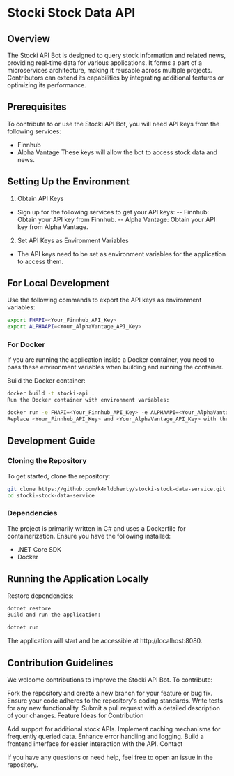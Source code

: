 # Stocki Stock Data API

## Overview

The Stocki API Bot is designed to query stock information and related news, providing real-time data for various applications. It forms a part of a microservices architecture, making it reusable across multiple projects. Contributors can extend its capabilities by integrating additional features or optimizing its performance.

## Prerequisites

To contribute to or use the Stocki API Bot, you will need API keys from the following services:

- Finnhub
- Alpha Vantage
These keys will allow the bot to access stock data and news.

## Setting Up the Environment

1. Obtain API Keys

- Sign up for the following services to get your API keys:
-- Finnhub: Obtain your API key from Finnhub.
-- Alpha Vantage: Obtain your API key from Alpha Vantage.

2. Set API Keys as Environment Variables

- The API keys need to be set as environment variables for the application to access them.

## For Local Development

Use the following commands to export the API keys as environment variables:

```bash
export FHAPI=<Your_Finnhub_API_Key>
export ALPHAAPI=<Your_AlphaVantage_API_Key>
```

### For Docker

If you are running the application inside a Docker container, you need to pass these environment variables when building and running the container.

Build the Docker container:

``` bash
docker build -t stocki-api .
Run the Docker container with environment variables:
```

``` bash
docker run -e FHAPI=<Your_Finnhub_API_Key> -e ALPHAAPI=<Your_AlphaVantage_API_Key> -p 8080:8080 stocki-api
Replace <Your_Finnhub_API_Key> and <Your_AlphaVantage_API_Key> with the actual keys you obtained.
```

## Development Guide

### Cloning the Repository

To get started, clone the repository:

``` bash
git clone https://github.com/k4rldoherty/stocki-stock-data-service.git
cd stocki-stock-data-service
```
### Dependencies

The project is primarily written in C# and uses a Dockerfile for containerization. Ensure you have the following installed:

- .NET Core SDK
- Docker

## Running the Application Locally

Restore dependencies:
```bash
dotnet restore
Build and run the application:
```
```bash
dotnet run
```

The application will start and be accessible at http://localhost:8080.

## Contribution Guidelines

We welcome contributions to improve the Stocki API Bot. To contribute:

Fork the repository and create a new branch for your feature or bug fix.
Ensure your code adheres to the repository's coding standards.
Write tests for any new functionality.
Submit a pull request with a detailed description of your changes.
Feature Ideas for Contribution

Add support for additional stock APIs.
Implement caching mechanisms for frequently queried data.
Enhance error handling and logging.
Build a frontend interface for easier interaction with the API.
Contact

If you have any questions or need help, feel free to open an issue in the repository.
